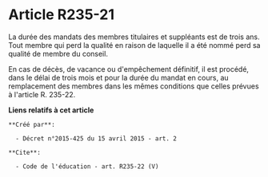 # Article R235-21

La durée des mandats des membres titulaires et suppléants est de trois ans. Tout membre qui perd la qualité en raison de
laquelle il a été nommé perd sa qualité de membre du conseil. 

En cas de décès, de vacance ou d'empêchement définitif, il est procédé, dans le délai de trois mois et pour la durée du
mandat en cours, au remplacement des membres dans les mêmes conditions que celles prévues à l'article R. 235-22.

**Liens relatifs à cet article**

	**Créé par**:

	  - Décret n°2015-425 du 15 avril 2015 - art. 2

	**Cite**:

	  - Code de l'éducation - art. R235-22 (V)
